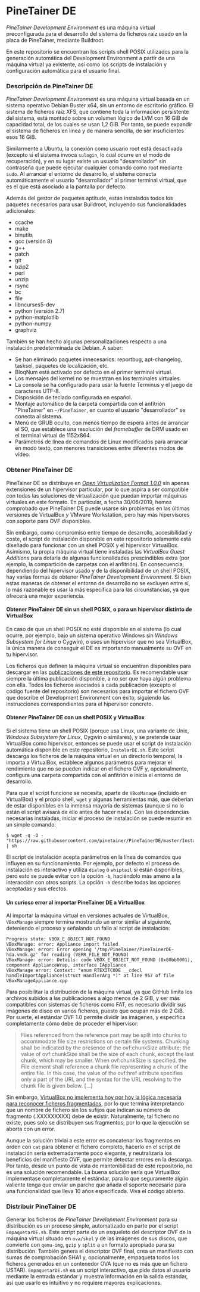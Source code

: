 # PineTainer DE
_PineTainer Development Environment_ es una máquina virtual preconfigurada para el desarrollo del sistema de ficheros raíz usado en la placa de PineTainer, mediante Buildroot.

En este repositorio se encuentran los scripts shell POSIX utilizados para la generación automática del Development Environment a partir de una máquina virtual ya existente, así como los scripts de instalación y configuración automática para el usuario final.

### Descripción de PineTainer DE
_PineTainer Development Environment_ es una máquina virtual basada en un sistema operativo Debian Buster x64, sin un entorno de escritorio gráfico. El sistema de ficheros raíz XFS, que contiene toda la información persistente del sistema, está montado sobre un volumen lógico de LVM con 16 GiB de capacidad total, de los cuales se usan 1,2 GiB. Por tanto, se puede expandir el sistema de ficheros en línea y de manera sencilla, de ser insuficientes esos 16 GiB.

Similarmente a Ubuntu, la conexión como usuario root está desactivada (excepto si el sistema invoca `sulogin`, lo cual ocurre en el modo de recuperación), y en su lugar existe un usuario "desarrollador" sin contraseña que puede ejecutar cualquier comando como root mediante `sudo`. Al arrancar el entorno de desarrollo, el sistema conecta automáticamente el usuario "desarrollador" al primer terminal virtual, que es el que está asociado a la pantalla por defecto.

Además del gestor de paquetes aptitude, están instalados todos los paquetes necesarios para usar Buildroot, incluyendo sus funcionalidades adicionales:
* ccache
* make
* binutils
* gcc (versión 8)
* g++
* patch
* git
* bzip2
* perl
* unzip
* rsync
* bc
* file
* libncurses5-dev
* python (versión 2.7)
* python-matplotlib
* python-numpy
* graphviz

También se han hecho algunas personalizaciones respecto a una instalación predeterminada de Debian. A saber:
* Se han eliminado paquetes innecesarios: reportbug, apt-changelog, tasksel, paquetes de localización, etc.
* BloqNum está activado por defecto en el primer terminal virtual.
* Los mensajes del kernel no se muestran en los terminales virtuales.
* La consola se ha configurado para usar la fuente Terminus y el juego de caracteres UTF-8.
* Disposición de teclado configurada en español.
* Montaje automático de la carpeta compartida con el anfitrión "PineTainer" en `~/PineTainer`, en cuanto el usuario "desarrollador" se conecta al sistema.
* Menú de GRUB oculto, con menos tiempo de espera antes de arrancar el SO, que establece una resolución del _framebuffer_ de DRM usado en el terminal virtual de 1152x864.
* Parámetros de línea de comandos de Linux modificados para arrancar en modo texto, con menores transiciones entre diferentes modos de vídeo.

### Obtener PineTainer DE
PineTainer DE se distribuye en [_Open Virtualization Format 1.0.0_](https://www.dmtf.org/sites/default/files/standards/documents/DSP0243_1.0.0.pdf) sin apenas extensiones de un hipervisor particular, por lo que aspira a ser compatible con todas las soluciones de virtualización que puedan importar máquinas virtuales en este formato. En particular, a fecha 30/06/2019, hemos comprobado que PineTainer DE puede usarse sin problemas en las últimas versiones de VirtualBox y VMware Workstation, pero hay más hipervisores con soporte para OVF disponibles.

Sin embargo, como compromiso entre tiempo de desarrollo, accesibilidad y coste, el script de instalación disponible en este repositorio solamente está diseñado para funcionar con un shell POSIX y el hipervisor VirtualBox. Asimismo, la propia máquina virtual tiene instaladas las _VirtualBox Guest Additions_ para dotarla de algunas funcionalidades prescindibles extra (por ejemplo, la compartición de carpetas con el anfitrión). En consecuencia, dependiendo del hipervisor usado y de la disponibilidad de un shell POSIX, hay varias formas de obtener _PineTainer Development Environment_. Si bien estas maneras de obtener el entorno de desarrollo no se excluyen entre sí, lo más razonable es usar la más específica para las circunstancias, ya que ofrecerá una mejor experiencia.

#### Obtener PineTainer DE sin un shell POSIX, o para un hipervisor distinto de VirtualBox
En caso de que un shell POSIX no esté disponible en el sistema (lo cual ocurre, por ejemplo, bajo un sistema operativo Windows sin _Windows Subsystem for Linux_ o Cygwin), o uses un hipervisor que no sea VirtualBox, la única manera de conseguir el DE es importando manualmente su OVF en tu hipervisor.

Los ficheros que definen la máquina virtual se encuentran disponibles para descargar en las [publicaciones de este repositorio](https://github.com/pinetainer/PineTainerDE/releases). Es recomendable usar siempre la última publicación disponible, a no ser que haya algún problema con ella. Todos los ficheros asociados a cada publicación (excepto el código fuente del repositorio) son necesarios para importar el fichero OVF que describe el Development Environment con éxito, siguiendo las instrucciones correspondientes para el hipervisor concreto.

#### Obtener PineTainer DE con un shell POSIX y VirtualBox
Si el sistema tiene un shell POSIX (porque usa Linux, una variante de Unix, _Windows Subsystem for Linux_, Cygwin o similares), y se pretende usar VirtualBox como hipervisor, entonces se puede usar el script de instalación automática disponible en este repositorio, `InstalarDE.sh`. Este script descarga los ficheros de la máquina virtual en un directorio temporal, la importa a VirtualBox, establece algunos parámetros para mejorar el rendimiento que no se pueden indicar en el fichero OVF y, opcionalmente, configura una carpeta compartida con el anfitrión e inicia el entorno de desarrollo.

Para que el script funcione se necesita, aparte de `VBoxManage` (incluido en VirtualBox) y el propio shell, `wget` y algunas herramientas más, que deberían de estar disponibles en la inmensa mayoría de sistemas (aunque si no lo están el script avisará de ello antes de hacer nada). Con las dependencias necesarias instaladas, iniciar el proceso de instalación se puede resumir en un simple comando:

```Shell session
$ wget -q -O - "https://raw.githubusercontent.com/pinetainer/PineTainerDE/master/InstalarDE.sh" | sh
```

El script de instalación acepta parámetros en la línea de comandos que influyen en su funcionamiento. Por ejemplo, por defecto el proceso de instalación es interactivo y utiliza `dialog` o `whiptail` si están disponibles, pero esto se puede evitar con la opción `-b`, haciéndolo más ameno a la interacción con otros scripts. La opción `-h` describe todas las opciones aceptadas y sus efectos.

#### Un curioso error al importar PineTainer DE a VirtualBox
Al importar la máquina virtual en versiones actuales de VirtualBox, `VBoxManage` siempre termina mostrando un error similar al siguiente, deteniendo el proceso y señalando un fallo al script de instalación:

```
Progress state: VBOX_E_OBJECT_NOT_FOUND
VBoxManage: error: Appliance import failed
VBoxManage: error: Error opening '/tmp/PineTainer/PineTainerDE-hda.vmdk.gz' for reading (VERR_FILE_NOT_FOUND)
VBoxManage: error: Details: code VBOX_E_OBJECT_NOT_FOUND (0x80bb0001), component ApplianceWrap, interface IAppliance
VBoxManage error: Context: "enum RTEXITCODE __cdecl handleImportAppliance(struct HandlerArg *)" at line 957 of file VBoxManageAppliance.cpp
```

Para posibilitar la distribución de la máquina virtual, ya que GitHub limita los archivos subidos a las publicaciones a algo menos de 2 GiB, y ser más compatibles con sistemas de ficheros como FAT, es necesario dividir sus imágenes de disco en varios ficheros, puesto que ocupan más de 2 GiB. Por suerte, el estándar OVF 1.0 permite dividir las imágenes, y especifica completamente cómo debe de proceder el hipervisor:

> Files referenced from the reference part may be split into chunks to accommodate file size restrictions on certain file systems. Chunking shall be indicated by the presence of the ovf:chunkSize attribute; the value of ovf:chunkSize shall be the size of each chunk, except the last chunk, which may be smaller. When ovf:chunkSize is specified, the File element shall reference a chunk file representing a chunk of the entire file. In this case, the value of the ovf:href attribute specifies only a part of the URL and the syntax for the URL resolving to the chunk file is given below. [...]

Sin embargo, [VirtualBox no implementa hoy por hoy la lógica necesaria para reconocer ficheros fragmentados](https://www.virtualbox.org/browser/vbox/trunk/src/VBox/Main/xml/ovfreader.cpp#L266), por lo que termina interpretando que un nombre de fichero sin los sufijos que indican su número de fragmento (.XXXXXXXXX) debe de existir. Naturalmente, tal fichero no existe, pues solo se distribuyen sus fragmentos, por lo que la ejecución se aborta con un error.

Aunque la solución trivial a este error es concatenar los fragmentos en orden con `cat` para obtener el fichero completo, hacerlo en el script de instalación sería extremadamente poco elegante, y neutralizaría los beneficios del manifiesto OVF, que permite detectar errores en la descarga. Por tanto, desde un punto de vista de mantenibilidad de este repositorio, no es una solución recomendable. La buena solución sería que VirtualBox implementase completamente el estándar, para lo que seguramente algún valiente tenga que enviar un parche que añada el soporte necesario para una funcionalidad que lleva 10 años especificada. Viva el código abierto.

### Distribuir PineTainer DE
Generar los ficheros de _PineTainer Development Environment_ para su distribución es un proceso simple, automatizado en parte por el script `EmpaquetarDE.sh`. Este script parte de un esqueleto del descriptor OVF de la máquina virtual situado en `ova/skel` y de las imágenes de sus discos, que convierte con `qemu-img`, `gzip` y `split` a un formato apropiado para su distribución. También genera el descriptor OVF final, crea un manifiesto con sumas de comprobación SHA1 y, opcionalmente, empaqueta todos los ficheros generados en un contenedor OVA (que no es más que un fichero USTAR). `EmpaquetarDE.sh` es un script interactivo, que pide datos al usuario mediante la entrada estándar y muestra información en la salida estándar, así que usarlo es intuitivo y no requiere mayores explicaciones.
